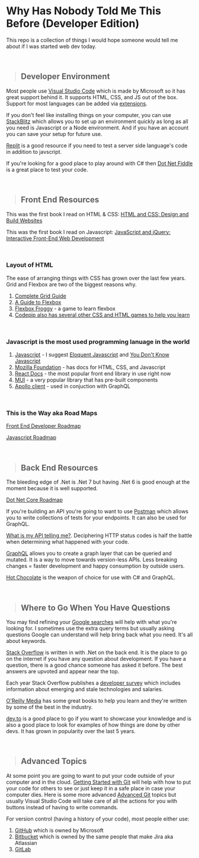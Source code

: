# Why Has Nobody Told Me This Before (Developer Edition)

This repo is a collection of things I would hope someone would tell me about if I was started web dev today.

<br/>

> ## Developer Environment

Most people use [Visual Studio Code](https://code.visualstudio.com/) which is made by Microsoft so it has great support behind it. It supports HTML, CSS, and JS out of the box. Support for most languages can be added via [extensions](https://code.visualstudio.com/docs/editor/extension-marketplace#:~:text=VS%20Code%20extensions%20let%20you,APIs%20used%20by%20VS%20Code.).

If you don't feel like installing things on your computer, you can use [StackBlitz](https://stackblitz.com/) which allows you to set up an environment quickly as long as all you need is Javascript or a Node environment. And if you have an account you can save your setup for future use.

[Replit](https://replit.com/languages/csharp) is a good resource if you need to test a server side language's code in addition to javscript.

If you're looking for a good place to play around with C# then [Dot Net Fiddle](https://dotnetfiddle.net/) is a great place to test your code.

<br/>

> ## Front End Resources

This was the first book I read on HTML & CSS: [HTML and CSS: Design and Build Websites](https://www.barnesandnoble.com/w/html-and-css-jon-duckett/1111446793?ean=9781118008188)

This was the first book I read on Javascript: [JavaScript and jQuery: Interactive Front-End Web Development](https://www.barnesandnoble.com/w/javascript-and-jquery-jon-duckett/1119294449?ean=9781118531648)

<br/>

### **Layout of HTML**

The ease of arranging things with CSS has grown over the last few years. Grid and Flexbox are two of the biggest reasons why.

1. [Complete Grid Guide](https://css-tricks.com/snippets/css/complete-guide-grid/)
1. [A Guide to Flexbox](https://css-tricks.com/snippets/css/a-guide-to-flexbox/)
1. [Flexbox Froggy](https://flexboxfroggy.com/) - a game to learn flexbox
1. [Codepip also has several other CSS and HTML games to help you learn](https://codepip.com/games/)

<br/>

### **Javascript is the most used programming lanuage in the world**

1. [Javascript](https://www.javascript.com/resources) - I suggest [Eloquent Javascript](https://eloquentjavascript.net/) and [You Don't Know Javascript](https://github.com/getify/You-Dont-Know-JS)
1. [Mozilla Foundation](https://developer.mozilla.org/en-US/) - has docs for HTML, CSS, and Javascript
1. [React Docs](https://reactjs.org/) - the most popular front end library in use right now
1. [MUI](https://mui.com/material-ui/getting-started/overview/) - a very popular library that has pre-built components
1. [Apollo client](https://www.apollographql.com/docs/react/) - used in conjuction with GraphQL

<br/>

### **This is the Way aka Road Maps**

[Front End Developer Roadmap](https://roadmap.sh/frontend/)

[Javascript Roadmap](https://roadmap.sh/javascript/)

<br/>

> ## Back End Resources

The bleeding edge of .Net is .Net 7 but having .Net 6 is good enough at the moment because it is well supported.

[Dot Net Core Roadmap](https://roadmap.sh/aspnet-core/)

If you're building an API you're going to want to use [Postman](https://www.postman.com/) which allows you to write collections of tests for your endpoints. It can also be used for GraphQL.

[What is my API telling me?](https://developer.mozilla.org/en-US/docs/Web/HTTP/Status). Deciphering HTTP status codes is half the battle when determining what happened with your code.

[GraphQL](https://graphql.org/) allows you to create a graph layer that can be queried and mutated. It is a way to move towards version-less APIs. Less breaking changes = faster development and happy consumption by outside users.

[Hot Chocolate](https://chillicream.com/docs/hotchocolate) is the weapon of choice for use with C# and GraphQL.

<br/>

> ## Where to Go When You Have Questions

You may find refining your [Google searches](https://support.google.com/websearch/answer/2466433?hl=en) will help with what you're looking for. I sometimes use the extra query terms but usually asking questions Google can understand will help bring back what you need. It's all about keywords. 

[Stack Overflow](https://stackoverflow.com/) is written in with .Net on the back end. It is the place to go on the internet if you have any question about development. If you have a question, there is a good chance someone has asked it before. The best answers are upvoted and appear near the top.

Each year Stack Overflow publishes a [developer survey](https://survey.stackoverflow.co/2022/) which includes information about emerging and stale technologies and salaries.

[O'Reilly Media](https://www.oreilly.com/search/?q=books&type=article&type=book&type=journal) has some great books to help you learn and they're written by some of the best in the industry.

[dev.to](https://dev.to/) is a good place to go if you want to showcase your knowledge and is also a good place to look for examples of how things are done by other devs. It has grown in popularity over the last 5 years.

<br/>

> ## Advanced Topics

At some point you are going to want to put your code outside of your computer and in the cloud. [Getting Started with Git](https://docs.github.com/en/get-started/quickstart/git-and-github-learning-resources) will help with how to put your code for others to see or just keep it in a safe place in case your computer dies. Here is some more advanced [Advanced Git](https://git-scm.com/) topics but usually Visual Studio Code will take care of all the actions for you with buttons instead of having to write commands.

For version control (having a history of your code), most people either use:
1. [GitHub](https://github.com/) which is owned by Microsoft 
1. [Bitbucket](https://bitbucket.org/product) which is owned by the same people that make Jira aka Atlassian
1. [GitLab](https://about.gitlab.com/)